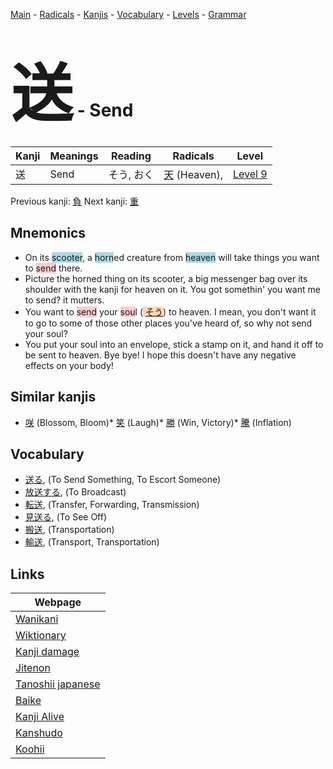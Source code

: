 <style> bigfont {font-size: 100px}</style>
[Main](../index.md) -
[Radicals](../radicals.md) -
[Kanjis](../kanjis.md) -
[Vocabulary](../vocabulary.md) -
[Levels](../levels.md) -
[Grammar](../grammar.md)
# <bigfont> 送</bigfont> - Send 

| Kanji | Meanings | Reading | Radicals | Level |
| --- | --- | --- | --- | --- |
| 送 | Send | そう, おく | [天](../radicals/天.md) (Heaven),  | [Level 9](../levels/wk_level9.md) |

Previous kanji: [負](負.md) Next kanji: [重](重.md) 

## Mnemonics
 * On its <span style="background-color:#ADD8E6"> scooter</span>, a <span style="background-color:#ADD8E6"> horn</span>ed creature from <span style="background-color:#ADD8E6"> heaven</span> will take things you want to <span style="background-color:#ffcccb"> send</span> there.
* Picture the horned thing on its scooter, a big messenger bag over its shoulder with the kanji for heaven on it. You got somethin' you want me to send? it mutters.
* You want to <span style="background-color:#ffcccb"> send</span> your <span style="background-color:#ffcccb"> sou</span>l (<span style="background-color:#fed8b1"> [そう](https://jisho.org/search/そう)</span>) to heaven. I mean, you don't want it to go to some of those other places you've heard of, so why not send your soul?
* You put your soul into an envelope, stick a stamp on it, and hand it off to be sent to heaven. Bye bye! I hope this doesn't have any negative effects on your body!


## Similar kanjis
 * [咲](咲.md) (Blossom, Bloom)* [笑](笑.md) (Laugh)* [勝](勝.md) (Win, Victory)* [騰](騰.md) (Inflation)


## Vocabulary
 * [送る](../vocabulary/送.md), (To Send Something, To Escort Someone)
* [放送する](../vocabulary/送.md), (To Broadcast)
* [転送](../vocabulary/送.md), (Transfer, Forwarding, Transmission)
* [見送る](../vocabulary/送.md), (To See Off)
* [搬送](../vocabulary/送.md), (Transportation)
* [輸送](../vocabulary/送.md), (Transport, Transportation)



## Links 

| Webpage |
| --- |
| [Wanikani          ](https://www.wanikani.com/kanji/送) |
| [Wiktionary        ](https://en.wiktionary.org/wiki/送) |
| [Kanji damage      ](http://www.kanjidamage.com/kanji/search?utf8=✓&q=送) |
| [Jitenon           ](https://jitenon.com/kanji/送) |
| [Tanoshii japanese ](https://www.tanoshiijapanese.com/dictionary/kanji.cfm?k=送) |
| [Baike             ](https://baike.baidu.com/item/送) |
| [Kanji Alive       ](https://app.kanjialive.com/送) |
| [Kanshudo          ](https://www.kanshudo.com/searchmn?q=送) |
| [Koohii            ](https://kanji.koohii.com/study/kanji/送) |
